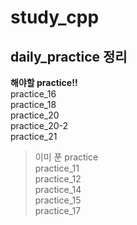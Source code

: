 # study_cpp
daily_practice 정리
--------------------------------------------
**해야할 practice!!**  
practice_16  
practice_18  
practice_20  
practice_20-2  
practice_21  

  
> 이미 푼 practice  
practice_11  
practice_12  
practice_14  
practice_15  
practice_17  

